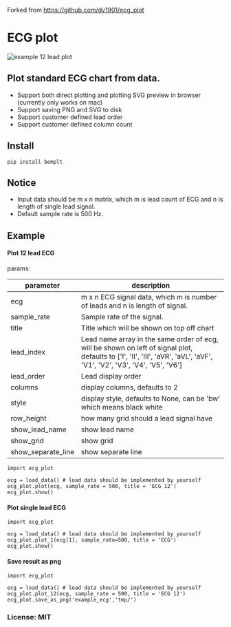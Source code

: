 Forked from https://github.com/dy1901/ecg_plot

# ECG plot

![example 12 lead plot](https://github.com/dy1901/ecg_plot/raw/master/example_ecg.png)

## Plot standard ECG chart from data.
* Support both direct plotting and plotting SVG preview in browser (currently only works on mac)
* Support saving PNG and SVG to disk
* Support customer defined lead order
* Support customer defined column count

## Install
```
pip install bemplt
```

## Notice
* Input data should be m x n matrix, which m is lead count of ECG and n is length of single lead signal.
* Default sample rate is 500 Hz.

## Example


#### Plot 12 lead ECG


params:

|parameter|description|
| --- | --- |
|ecg        | m x n ECG signal data, which m is number of leads and n is length of signal. |
|sample_rate| Sample rate of the signal. |
|title      | Title which will be shown on top off chart
|lead_index | Lead name array in the same order of ecg, will be shown on left of signal plot, defaults to ['I', 'II', 'III', 'aVR', 'aVL', 'aVF', 'V1', 'V2', 'V3', 'V4', 'V5', 'V6'] |
|lead_order | Lead display order |
|columns    | display columns, defaults to 2 |
|style      | display style, defaults to None, can be 'bw' which means black white |
|row_height |   how many grid should a lead signal have |
|show_lead_name | show lead name |
|show_grid      | show grid |
|show_separate_line  | show separate line |


```
import ecg_plot

ecg = load_data() # load data should be implemented by yourself 
ecg_plot.plot(ecg, sample_rate = 500, title = 'ECG 12')
ecg_plot.show()

```

#### Plot single lead ECG

```
import ecg_plot

ecg = load_data() # load data should be implemented by yourself 
ecg_plot.plot_1(ecg[1], sample_rate=500, title = 'ECG')
ecg_plot.show()
```

#### Save result as png

```
import ecg_plot

ecg = load_data() # load data should be implemented by yourself 
ecg_plot.plot_12(ecg, sample_rate = 500, title = 'ECG 12')
ecg_plot.save_as_png('example_ecg','tmp/')

```

### License: MIT